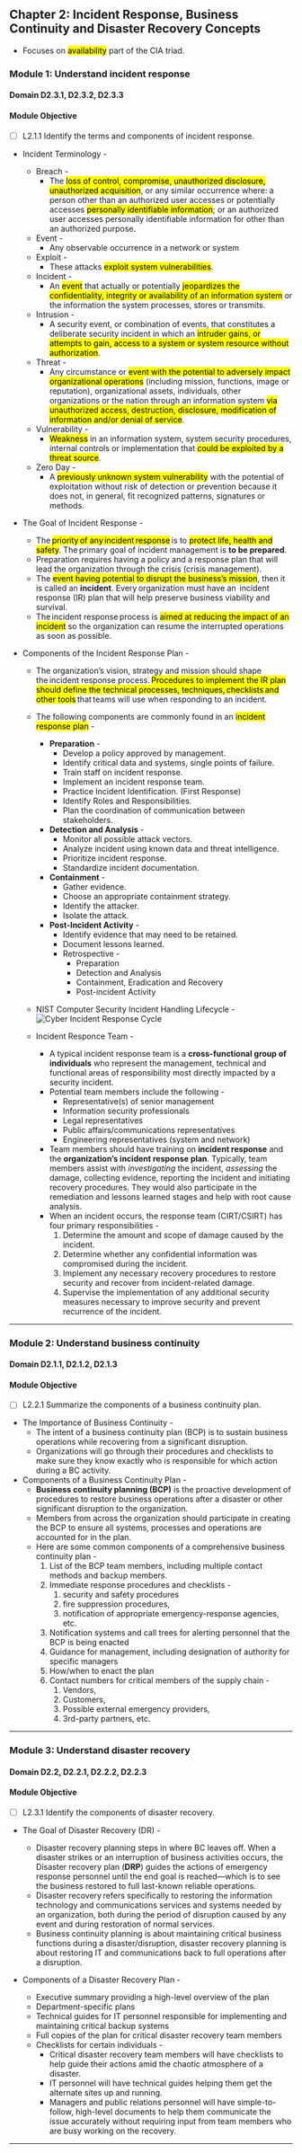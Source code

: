 ## Chapter 2: Incident Response, Business Continuity and Disaster Recovery Concepts

* Focuses on <mark>availability</mark> part of the CIA triad.

### Module 1: Understand incident response
#### Domain D2.3.1, D2.3.2, D2.3.3
#### Module Objective
   - [ ] L2.1.1 Identify the terms and components of incident response.

* Incident Terminology -
  * Breach -
    * The <mark>loss of control, compromise, unauthorized disclosure, unauthorized acquisition</mark>, or any similar occurrence where: a person other than an authorized user accesses or potentially accesses <mark>personally identifiable information</mark>; or an authorized user accesses personally identifiable information for other than an authorized purpose.
  * Event -
    * Any observable occurrence in a network or system
  * Exploit -
     * These attacks <mark>exploit system vulnerabilities</mark>.
   * Incident -
     * An <mark>event</mark> that actually or potentially <mark>jeopardizes the confidentiality, integrity or availability of an information system</mark> or the information the system processes, stores or transmits.
   * Intrusion -
     * A security event, or combination of events, that constitutes a deliberate security incident in which an <mark>intruder gains, or attempts to gain, access to a system or system resource without authorization</mark>.
   * Threat -
     * Any circumstance or <mark>event with the potential to adversely impact organizational operations</mark> (including mission, functions, image or reputation), organizational assets, individuals, other organizations or the nation through an information system <mark>via unauthorized access, destruction, disclosure, modification of information and/or denial of service</mark>.
   * Vulnerability -
     * <mark>Weakness</mark> in an information system, system security procedures, internal controls or implementation that <mark>could be exploited by a threat source</mark>.
   * Zero Day -
     * A <mark>previously unknown system vulnerability</mark> with the potential of exploitation without risk of detection or prevention because it does not, in general, fit recognized patterns, signatures or methods.

* The Goal of Incident Response -
  * The <mark>priority of any incident response</mark> is to <mark>protect life, health and safety</mark>. The primary goal of incident management is **to be prepared**.
  * Preparation requires having a policy and a response plan that will lead the organization through the crisis (crisis management).
  * The <mark>event having  potential to disrupt the business’s mission</mark>, then it is called an **incident**. Every organization must have an  incident response (IR) plan that will help preserve business viability and survival.
  * The incident response process is <mark>aimed at reducing the impact of an incident</mark> so the organization can resume the interrupted operations as soon as possible.

* Components of the Incident Response Plan -
  * The organization’s vision, strategy and mission should shape the incident response process. <mark>Procedures to implement the IR plan should define the technical processes, techniques, checklists and other tools</mark> that teams will use when responding to an incident.
  * The following components are commonly found in an <mark>incident response plan</mark> -
    * **Preparation** -
      * Develop a policy approved by management.
      * Identify critical data and systems, single points of failure.
      * Train staff on incident response.
      * Implement an incident response team.
      * Practice Incident Identification. (First Response)
      * Identify Roles and Responsibilities.
      * Plan the coordination of communication between stakeholders.
    * **Detection and Analysis** -
      * Monitor all possible attack vectors.
      * Analyze incident using known data and threat intelligence.
      * Prioritize incident response.
      * Standardize incident documentation.
    * **Containment** -
      * Gather evidence.
      * Choose an appropriate containment strategy.
      * Identify the attacker.
      * Isolate the attack.
    * **Post-Incident Activity** -
      * Identify evidence that may need to be retained.
      * Document lessons learned.
      * Retrospective -
        * Preparation
        * Detection and Analysis
        * Containment, Eradication and Recovery
        * Post-incident Activity

   * NIST Computer Security Incident Handling Lifecycle - ![Cyber Incident Response Cycle](assets/cyber-incident-response-cycle.png)

   * Incident Responce Team -
     * A typical incident response team is a **cross-functional group of individuals** who represent the management, technical and functional areas of responsibility most directly impacted by a security incident.
     * Potential team members include the following -
       * Representative(s) of senior management
       * Information security professionals
       * Legal representatives
       * Public affairs/communications representatives
       * Engineering representatives (system and network)
     * Team members should have training on **incident response** and the **organization’s incident response plan**. Typically, team members assist with *investigating* the incident, *assessing* the damage, collecting evidence, reporting the incident and initiating recovery procedures. They would also participate in the remediation and lessons learned stages and help with root cause analysis.
     * When an incident occurs, the response team (CIRT/CSIRT) has four primary responsibilities -
       1. Determine the amount and scope of damage caused by the incident.
       2. Determine whether any confidential information was compromised during the incident.
       3. Implement any necessary recovery procedures to restore security and recover from incident-related damage.
       4. Supervise the implementation of any additional security measures necessary to improve security and prevent recurrence of the incident.
---

### Module 2: Understand business continuity
#### Domain D2.1.1, D2.1.2, D2.1.3
#### Module Objective
   - [ ] L2.2.1 Summarize the components of a business continuity plan.

* The Importance of Business Continuity -
  * The intent of a business continuity plan (BCP) is to sustain business operations while recovering from a significant disruption.
  * Organizations will go through their procedures and checklists to make sure they know exactly who is responsible for which action during a BC activity.
* Components of a Business Continuity Plan -
  * **Business continuity planning (BCP)** is the proactive development of procedures to restore business operations after a disaster or other significant disruption to the organization.
  * Members from across the organization should participate in creating the BCP to ensure all systems, processes and operations are accounted for in the plan.
  * Here are some common components of a comprehensive business continuity plan -
    1. List of the BCP team members, including multiple contact methods and backup members.
    2. Immediate response procedures and checklists -
       1. security and safety procedures
       2. fire suppression procedures,
       3. notification of appropriate emergency-response agencies, etc.
    3. Notification systems and call trees for alerting personnel that the BCP is being enacted
    4. Guidance for management, including designation of authority for specific managers
    5. How/when to enact the plan
    6. Contact numbers for critical members of the supply chain -
       1. Vendors,
       2. Customers,
       3. Possible external emergency providers,
       4. 3rd-party partners, etc.
---

### Module 3: Understand disaster recovery
#### Domain D2.2, D2.2.1, D2.2.2, D2.2.3
#### Module Objective
   - [ ] L2.3.1 Identify the components of disaster recovery.

* The Goal of Disaster Recovery (DR) -
  * Disaster recovery planning steps in where BC leaves off. When a disaster strikes or an interruption of business activities occurs, the Disaster recovery plan (**DRP**) guides the actions of emergency response personnel until the end goal is reached—which is to see the business restored to full last-known reliable operations.
  * Disaster recovery refers specifically to restoring the information technology and communications services and systems needed by an organization, both during the period of disruption caused by any event and during restoration of normal services.
  * Business continuity planning is about maintaining critical business functions during a disaster/disruption, disaster recovery planning is about restoring IT and communications back to full operations after a disruption.

* Components of a Disaster Recovery Plan -
  * Executive summary providing a high-level overview of the plan
  * Department-specific plans
  * Technical guides for IT personnel responsible for implementing and maintaining critical backup systems
  * Full copies of the plan for critical disaster recovery team members
  * Checklists for certain individuals -
    * Critical disaster recovery team members will have checklists to help guide their actions amid the chaotic atmosphere of a disaster.
    * IT personnel will have technical guides helping them get the alternate sites up and running.
    * Managers and public relations personnel will have simple-to-follow, high-level documents to help them communicate the issue accurately without requiring input from team members who are busy working on the recovery.
---